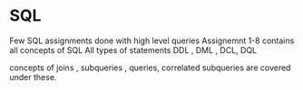 # SQL 
Few SQL assignments done with high level queries
Assignemnt 1-8 contains all concepts of SQL 
All types of statements DDL , DML , DCL, DQL 

concepts of joins , subqueries , queries, correlated subqueries are covered under these. 
<!--
### About Me 🚀
- 🎓 Senior Computer Science student at Thapar Institute Of Engineering And Technology.
- 👨‍💻 Passionate about Software Development. Enjoy learning new things.
- 👨‍💻 Passionate about Software Development. Enjoying learning new things.
- 🌱 Exploring the world of technology.
- 👯 Always looking to collaborate on amazing projects!
- 💬 Feel free to reach out!

## 🖥 Technologies and Languages
![C](https://img.shields.io/badge/-C-black?style=plastic&logo=C)
![CPP](https://img.shields.io/badge/-C++-black?style=plastic&logo=C)
![Python](https://img.shields.io/badge/-Python-black?style=plastic&logo=Python)
![SQL](https://img.shields.io/badge/SQL-Database-orange)

### ⚙️ &nbsp;GitHub Analytics
<a href="https://github.com/Prince-Hash-Lab">
<p align="center">
<img src="https://github-readme-stats.vercel.app/api?username=Prince-Hash-Lab&show_icons=true&theme=dark" alt="Prince-Hash-Lab" style="width:33%;"/>
<img src="https://github-readme-stats.vercel.app/api/top-langs/?username=Prince-Hash-Lab&theme=dark&hide=TeX&layout=compact" alt="Prince-Hash-Lab" style="width:33%;"/>
  <img src="https://github-readme-streak-stats.herokuapp.com/?user=Prince-Hash-Lab&layout=compact&theme=dark" alt="Prince-Hash-Lab" style="width:33%;"/>
</p>
</a>

![Visitor Badge](https://visitor-badge.laobi.icu/badge?page_id=Prince-Hash-Lab) &nbsp; [![Github](https://img.shields.io/github/followers/Prince-Hash-Lab?label=Follow&style=social)](https://github.com/Prince-Hash-Lab)
-->


